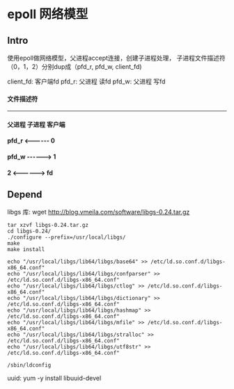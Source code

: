 epoll 网络模型
========================

Intro
-----

使用epoll做网络模型，父进程accept连接，创建子进程处理，
子进程文件描述符（0，1，2）分别dup成（pfd_r, pfd_w, client_fd)

client_fd:	客户端fd
pfd_r:		父进程 读fd
pfd_w:		父进程 写fd


#### 文件描述符
-----
#### 父进程         子进程     客户端
#### pfd_r <------  0
#### pfd_w ------>  1
####                2  <------>  fd
####


Depend
-----

libgs 库:
	wget http://blog.vmeila.com/software/libgs-0.24.tar.gz

	tar xzvf libgs-0.24.tar.gz
	cd libgs-0.24/
	./configure --prefix=/usr/local/libgs/
	make 
	make install

	echo "/usr/local/libgs/lib64/libgs/base64" >> /etc/ld.so.conf.d/libgs-x86_64.conf"
	echo "/usr/local/libgs/lib64/libgs/confparser" >> /etc/ld.so.conf.d/libgs-x86_64.conf"
	echo "/usr/local/libgs/lib64/libgs/ctlog" >> /etc/ld.so.conf.d/libgs-x86_64.conf"
	echo "/usr/local/libgs/lib64/libgs/dictionary" >> /etc/ld.so.conf.d/libgs-x86_64.conf"
	echo "/usr/local/libgs/lib64/libgs/hashmap" >> /etc/ld.so.conf.d/libgs-x86_64.conf"
	echo "/usr/local/libgs/lib64/libgs/mfile" >> /etc/ld.so.conf.d/libgs-x86_64.conf"
	echo "/usr/local/libgs/lib64/libgs/stralloc" >> /etc/ld.so.conf.d/libgs-x86_64.conf"
	echo "/usr/local/libgs/lib64/libgs/utf8str" >> /etc/ld.so.conf.d/libgs-x86_64.conf"	
	
	/sbin/ldconfig

uuid:
	yum -y install libuuid-devel


